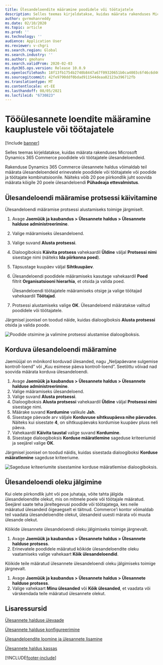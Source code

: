 ```yaml
---
title: Ülesandeloendite määramine poodidele või töötajatele
description: Selles teemas kirjeldatakse, kuidas määrata rakenduses Microsoft Dynamics 365 Commerce poodidele või töötajatele ülesandeloendeid.
author: gvrmohanreddy
ms.date: 02/10/2020
ms.topic: article
ms.prod: ''
ms.technology: ''
audience: Application User
ms.reviewer: v-chgri
ms.search.region: Global
ms.search.industry: ''
ms.author: gmohanv
ms.search.validFrom: 2020-02-03
ms.dyn365.ops.version: Release 10.0.9
ms.openlocfilehash: 18f13fb1754b2740b8447a67f09320651b0ca4003c6f46c6d4668e5159ae1a2d
ms.sourcegitcommit: 42fe9790ddf0bdad911544deaa82123a396712fb
ms.translationtype: MT
ms.contentlocale: et-EE
ms.lasthandoff: 08/05/2021
ms.locfileid: "6730823"
---
```

# <a name="assign-task-lists-to-stores-or-employees"></a>Tööülesannete loendite määramine kauplustele või töötajatele

[!include [banner](includes/banner.md)]

Selles teemas kirjeldatakse, kuidas määrata rakenduses Microsoft Dynamics 365 Commerce poodidele või töötajatele ülesandeloendeid.

Rakenduse Dynamics 365 Commerce ülesannete haldus võimaldab teil määrata ülesandeloendeid erinevatele poodidele või töötajatele või poodide ja töötajate kombinatsioonile. Näiteks võib 20 poe piirkondlik juht soovida määrata kõigile 20 poele ülesandeloendi **Pühadeaja ettevalmistus**.

## <a name="start-the-task-list-assignment-process"></a>Ülesandeloendi määramise protsessi käivitamine

Ülesandeloendi määramise protsessi alustamiseks toimige järgmiselt.

1. Avage **Jaemüük ja kaubandus \> Ülesannete haldus \> Ülesannete halduse administreerimine**.
1. Valige määramiseks ülesandeloend.
1. Valige suvand **Alusta protsessi**.
1. Dialoogiboksis **Käivita protsess** vahekaardil **Üldine** väljal **Protsessi nimi** sisestage nimi (näiteks **Ida piirkonna poed**).
1. Täpsustage kuupäev väljal **Sihtkuupäev**.
1. Ülesandeloendi poodidele määramiseks kasutage vahekaardil **Poed** filtrit **Organisatsiooni hierarhia**, et otsida ja valida poed.

    Ülesandeloendi töötajatele määramiseks otsige ja valige töötajad vahekaardil **Töötajad**.

1. Protsessi alustamiseks valige **OK**. Ülesandeloend määratakse valitud poodidele või töötajatele.

Järgmisel joonisel on toodud näide, kuidas dialoogiboksis **Alusta protsessi** otsida ja valida poode.

![Poodide otsimine ja valimine protsessi alustamise dialoogiboksis.](media/HQ-Assign-Tasks-Lists.png)

## <a name="assign-task-lists-on-a-recurring-basis"></a>Korduva ülesandeloendi määramine

Jaemüüjal on mõnikord korduvad ülesanded, nagu „Neljapäevane sulgemise kontroll-loend” või „Kuu esimese päeva kontroll-loend”. Seetõttu võivad nad soovida määrata korduva ülesandeloendi.

1. Avage **Jaemüük ja kaubandus \> Ülesannete haldus \> Ülesannete halduse administreerimine**.
1. Valige määramiseks ülesandeloend.
1. Valige suvand **Alusta protsessi**.
1. Dialoogiboksis **Alusta protsessi** vahekaardil **Üldine** väljal **Protsessi nimi** sisestage nimi.
1. Määrake suvand **Kordumine** valikule **Jah**.
1. Sisestage päevade arv väljale **Korduvuse sihtkuupäeva nihe päevades**. Näiteks kui sisestate **4**, on sihtkuupäevaks kordumise kuupäev pluss neli päeva.
1. Vahekaardil **Käivita taustal** valige suvand **Kordumine**.
1. Sisestage dialoogiboksis **Korduse määratlemine** sageduse kriteeriumid ja seejärel valige **OK**.

Järgmisel joonisel on toodud näidis, kuidas sisestada dialoogiboksi **Korduse määratlemine** sageduse kriteeriume.

![Sageduse kriteeriumite sisestamine korduse määratlemise dialoogiboksis.](media/HQ-Assign-Tasks-Lists-Recurrently.png)

## <a name="track-task-list-status"></a>Ülesandeloendi oleku jälgimine

Kui olete piirkondlik juht või poe juhataja, võite tahta jälgida ülesandeloendite olekut, mis on mitmele poele või töötajale määratud. Seejärel saate teha järeltegevusi poodide või töötajatega, kes neile määratud ülesandeid õigeaegselt ei täitnud. Commerce’i kontor võimaldab teil vaadata ülesandeloendite olekut, ülesandeid uuesti märata või muuta ülesande olekut.

Kõikide ülesannete ülesandeloendi oleku jälgimiseks toimige järgnevalt.

1. Avage **Jaemüük ja kaubandus \> Ülesannete haldus \> Ülesannete halduse protsess**.
1. Erinevatele poodidele määratud kõikide ülesandeloendite oleku vaatamiseks valige vahekaart **Kõik ülesandeloendid**.

Kõikide teile määratud ülesannete ülesandeloendi oleku jälgimiseks toimige järgnevalt.

1. Avage **Jaemüük ja kaubandus \> Ülesannete haldus \> Ülesannete halduse protsess**.
1. Valige vahekaart **Minu ülesanded** või **Kõik ülesanded**, et vaadata või värskendada teile määratud ülesannete olekut.

## <a name="additional-resources"></a>Lisaressursid

[Ülesannete halduse ülevaade](task-mgmt-overview.md)

[Ülesannete halduse konfigureerimine](task-mgmt-configure.md)

[Ülesandeloendite loomine ja ülesannete lisamine](task-mgmt-create-lists.md)

[Ülesannete haldus kassas](task-mgmt-POS.md)


[!INCLUDE[footer-include](../includes/footer-banner.md)]
